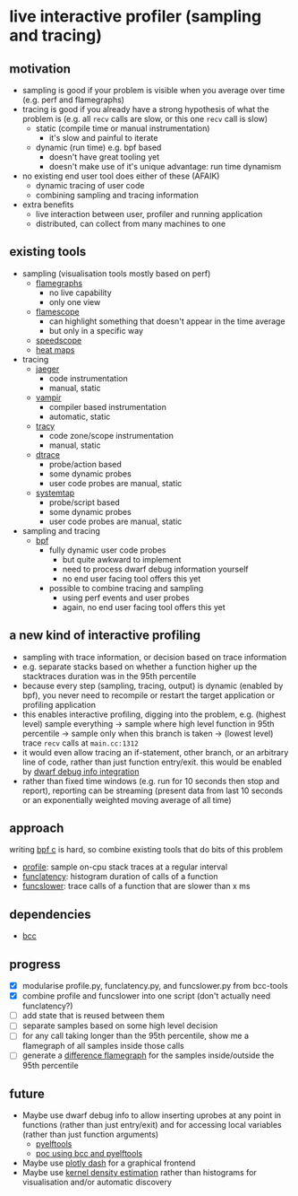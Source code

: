 # live interactive profiler (sampling and tracing)

## motivation

- sampling is good if your problem is visible when you average over time (e.g. perf and flamegraphs)
- tracing is good if you already have a strong hypothesis of what the problem is (e.g. all `recv` calls are slow, or this one `recv` call is slow)
    - static (compile time or manual instrumentation)
        - it's slow and painful to iterate
    - dynamic (run time) e.g. bpf based
        - doesn't have great tooling yet
        - doesn't make use of it's unique advantage: run time dynamism
- no existing end user tool does either of these (AFAIK)
    - dynamic tracing of user code
    - combining sampling and tracing information
- extra benefits
    - live interaction between user, profiler and running application
    - distributed, can collect from many machines to one

## existing tools

- sampling (visualisation tools mostly based on perf)
    - [flamegraphs](github.com/brendangregg/flamegraph#flame-graphs-visualize-profiled-code)
        - no live capability
        - only one view
    - [flamescope](github.com/netflix/flamescope#flamescope)
        - can highlight something that doesn't appear in the time average
        - but only in a specific way
    - [speedscope](github.com/jlfwong/speedscope#speedscope)
    - [heat maps](http://www.brendangregg.com/heatmaps.html)
- tracing
    - [jaeger](https://www.jaegertracing.io/)
        - code instrumentation
        - manual, static
    - [vampir](https://vampir.eu/)
        - compiler based instrumentation
        - automatic, static
    - [tracy](https://github.com/wolfpld/tracy)
        - code zone/scope instrumentation
        - manual, static
    - [dtrace](http://dtrace.org/blogs/)
        - probe/action based
        - some dynamic probes
        - user code probes are manual, static
    - [systemtap](https://sourceware.org/systemtap/)
        - probe/script based
        - some dynamic probes
        - user code probes are manual, static
- sampling and tracing
    - [bpf](http://www.brendangregg.com/blog/2019-01-01/learn-ebpf-tracing.html)
        - fully dynamic user code probes
            - but quite awkward to implement
            - need to process dwarf debug information yourself
            - no end user facing tool offers this yet
        - possible to combine tracing and sampling
            - using perf events and user probes
            - again, no end user facing tool offers this yet

## a new kind of interactive profiling

- sampling with trace information, or decision based on trace information
- e.g. separate stacks based on whether a function higher up the stacktraces duration was in the 95th percentile
- because every step (sampling, tracing, output) is dynamic (enabled by bpf), you never need to recompile or restart the target application or profiling application
- this enables interactive profiling, digging into the problem, e.g. (highest level) sample everything -> sample where high level function in 95th percentile -> sample only when this branch is taken -> (lowest level) trace `recv` calls at `main.cc:1312`
- it would even allow tracing an if-statement, other branch, or an arbitrary line of code, rather than just function entry/exit. this would be enabled by [dwarf debug info integration](#future)
- rather than fixed time windows (e.g. run for 10 seconds then stop and report), reporting can be streaming (present data from last 10 seconds or an exponentially weighted moving average of all time)

## approach

writing [bpf c](github.com/iovisor/bcc) is hard, so combine existing tools that do bits of this problem
- [profile](github.com/iovisor/bcc/blob/master/tools/profile.py): sample on-cpu stack traces at a regular interval
- [funclatency](github.com/iovisor/bcc/blob/master/tools/funclatency.py): histogram duration of calls of a function
- [funcslower](github.com/iovisor/bcc/blob/master/tools/funcslower.py): trace calls of a function that are slower than x ms

## dependencies

- [bcc](https://github.com/iovisor/bcc/blob/master/INSTALL.md)

## progress

- [x] modularise profile.py, funclatency.py, and funcslower.py from bcc-tools
- [x] combine profile and funcslower into one script (don't actually need funclatency?)
- [ ] add state that is reused between them
- [ ] separate samples based on some high level decision
- [ ] for any call taking longer than the 95th percentile, show me a flamegraph of all samples inside those calls
- [ ] generate a [difference flamegraph](http://www.brendangregg.com/blog/2014-11-09/differential-flame-graphs.html) for the samples inside/outside the 95th percentile

## future

- Maybe use dwarf debug info to allow inserting uprobes at any point in functions (rather than just entry/exit) and for accessing local variables (rather than just function arguments)
  - [pyelftools](https://github.com/eliben/pyelftools)
  - [poc using bcc and pyelftools](https://github.com/kroemeke/bcc_dwarf_poc)
- Maybe use [plotly dash](https://dash.plotly.com/interactive-graphing) for a graphical frontend
- Maybe use [kernel density estimation](https://scikit-learn.org/stable/modules/density.html#kernel-density-estimation) rather than histograms for visualisation and/or automatic discovery
